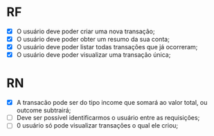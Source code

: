 # RF

- [x] O usuário deve poder criar uma nova transação;
- [x] O usuário deve poder obter um resumo da sua conta;
- [x] O usuário deve poder listar todas transações que já ocorreram;
- [x] O usuário deve poder visualizar uma transação única;

# RN
- [x] A transacão pode ser do tipo income que somará ao valor total, ou outcome subtrairá;
- [ ] Deve ser possível identificarmos o usuário entre as requisições;
- [ ] 0 usuário só pode visualizar transações o qual ele criou;